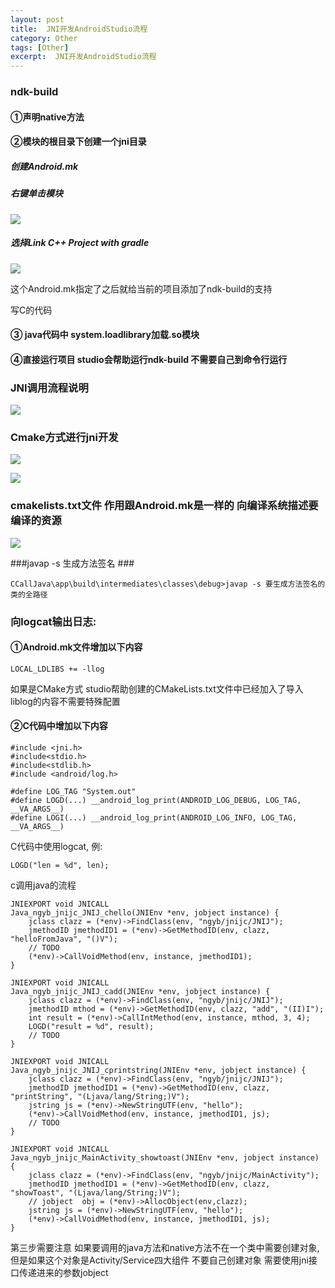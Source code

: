 ```yaml
---
layout: post
title:  JNI开发AndroidStudio流程
category: Other
tags: [Other]
excerpt:  JNI开发AndroidStudio流程
---
```


### ndk-build  ###

#### ①声明native方法 ####
 
#### ②模块的根目录下创建一个jni目录 ####

##### 创建Android.mk #####

##### 右键单击模块 #####

![](http://www.nangongyibin.com/assets/images/Android/Other/55.png)

##### 选择Link C++ Project with gradle #####

![](http://www.nangongyibin.com/assets/images/Android/Other/56.png)

这个Android.mk指定了之后就给当前的项目添加了ndk-build的支持

写C的代码 

#### ③ java代码中 system.loadlibrary加载.so模块 #### 
#### ④直接运行项目 studio会帮助运行ndk-build 不需要自己到命令行运行 ####

### JNI调用流程说明 ###

![](http://www.nangongyibin.com/assets/images/Android/Other/57.png)

### Cmake方式进行jni开发 ###

![](http://www.nangongyibin.com/assets/images/Android/Other/58.png)

![](http://www.nangongyibin.com/assets/images/Android/Other/59.png)

### cmakelists.txt文件 作用跟Android.mk是一样的 向编译系统描述要编译的资源 ###

![](http://www.nangongyibin.com/assets/images/Android/Other/60.png)

###javap -s 生成方法签名 ###

	CCallJava\app\build\intermediates\classes\debug>javap -s 要生成方法签名的类的全路径

### 向logcat输出日志: ###
 
#### ①Android.mk文件增加以下内容  ####

	LOCAL_LDLIBS += -llog 

如果是CMake方式 studio帮助创建的CMakeLists.txt文件中已经加入了导入liblog的内容不需要特殊配置

#### ②C代码中增加以下内容 ####

	#include <jni.h>
	#include<stdio.h>
	#include<stdlib.h>
	#include <android/log.h>
	
	#define LOG_TAG "System.out"
	#define LOGD(...) __android_log_print(ANDROID_LOG_DEBUG, LOG_TAG, __VA_ARGS__)
	#define LOGI(...) __android_log_print(ANDROID_LOG_INFO, LOG_TAG, __VA_ARGS__)

C代码中使用logcat, 例:

	LOGD("len = %d", len);

c调用java的流程

	JNIEXPORT void JNICALL
	Java_ngyb_jnijc_JNIJ_chello(JNIEnv *env, jobject instance) {
	    jclass clazz = (*env)->FindClass(env, "ngyb/jnijc/JNIJ");
	    jmethodID jmethodID1 = (*env)->GetMethodID(env, clazz, "helloFromJava", "()V");
	    // TODO
	    (*env)->CallVoidMethod(env, instance, jmethodID1);
	}
	
	JNIEXPORT void JNICALL
	Java_ngyb_jnijc_JNIJ_cadd(JNIEnv *env, jobject instance) {
	    jclass clazz = (*env)->FindClass(env, "ngyb/jnijc/JNIJ");
	    jmethodID mthod = (*env)->GetMethodID(env, clazz, "add", "(II)I");
	    int result = (*env)->CallIntMethod(env, instance, mthod, 3, 4);
	    LOGD("result = %d", result);
	    // TODO
	}
	
	JNIEXPORT void JNICALL
	Java_ngyb_jnijc_JNIJ_cprintstring(JNIEnv *env, jobject instance) {
	    jclass clazz = (*env)->FindClass(env, "ngyb/jnijc/JNIJ");
	    jmethodID jmethodID1 = (*env)->GetMethodID(env, clazz, "printString", "(Ljava/lang/String;)V");
	    jstring js = (*env)->NewStringUTF(env, "hello");
	    (*env)->CallVoidMethod(env, instance, jmethodID1, js);
	    // TODO
	}
	
	JNIEXPORT void JNICALL
	Java_ngyb_jnijc_MainActivity_showtoast(JNIEnv *env, jobject instance) {
	    jclass clazz = (*env)->FindClass(env, "ngyb/jnijc/MainActivity");
	    jmethodID jmethodID1 = (*env)->GetMethodID(env, clazz, "showToast", "(Ljava/lang/String;)V");
	    // jobject  obj = (*env)->AllocObject(env,clazz);
	    jstring js = (*env)->NewStringUTF(env, "hello");
	    (*env)->CallVoidMethod(env, instance, jmethodID1, js);
	}

第三步需要注意 如果要调用的java方法和native方法不在一个类中需要创建对象,但是如果这个对象是Activity/Service四大组件 
不要自己创建对象 需要使用jni接口传递进来的参数jobject